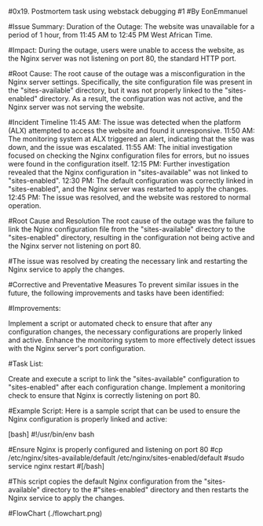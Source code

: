 #0x19. Postmortem task using webstack debugging #1 
#By EonEmmanuel

#Issue Summary:
Duration of the Outage: The website was unavailable for a period of 1 hour, from 11:45 AM to 12:45 PM West African Time.

#Impact:
During the outage, users were unable to access the website, as the Nginx server was not listening on port 80, the standard HTTP port.

#Root Cause:
The root cause of the outage was a misconfiguration in the Nginx server settings. Specifically, the site configuration file was present in the "sites-available" directory, but it was not properly linked to the "sites-enabled" directory. As a result, the configuration was not active, and the Nginx server was not serving the website.

#Incident Timeline
11:45 AM: The issue was detected when the platform (ALX) attempted to access the website and found it unresponsive.
11:50 AM: The monitoring system at ALX triggered an alert, indicating that the site was down, and the issue was escalated.
11:55 AM: The initial investigation focused on checking the Nginx configuration files for errors, but no issues were found in the configuration itself.
12:15 PM: Further investigation revealed that the Nginx configuration in "sites-available" was not linked to "sites-enabled".
12:30 PM: The default configuration was correctly linked in "sites-enabled", and the Nginx server was restarted to apply the changes.
12:45 PM: The issue was resolved, and the website was restored to normal operation.

#Root Cause and Resolution
The root cause of the outage was the failure to link the Nginx configuration file from the "sites-available" directory to the "sites-enabled" directory, resulting in the configuration not being active and the Nginx server not listening on port 80.

#The issue was resolved by creating the necessary link and restarting the Nginx service to apply the changes.

#Corrective and Preventative Measures
To prevent similar issues in the future, the following improvements and tasks have been identified:

#Improvements:

Implement a script or automated check to ensure that after any configuration changes, the necessary configurations are properly linked and active.
Enhance the monitoring system to more effectively detect issues with the Nginx server's port configuration.

#Task List:

Create and execute a script to link the "sites-available" configuration to "sites-enabled" after each configuration change.
Implement a monitoring check to ensure that Nginx is correctly listening on port 80.

#Example Script:
Here is a sample script that can be used to ensure the Nginx configuration is properly linked and active:

[bash]
#!/usr/bin/env bash

#Ensure Nginx is properly configured and listening on port 80
#cp /etc/nginx/sites-available/default /etc/nginx/sites-enabled/default
#sudo service nginx restart
#[/bash]

#This script copies the default Nginx configuration from the "sites-available" directory to the #"sites-enabled" directory and then restarts the Nginx service to apply the changes.


#FlowChart
(./flowchart.png)
